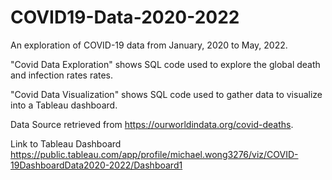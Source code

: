 # COVID19-Data-2020-2022

An exploration of COVID-19 data from January, 2020 to May, 2022.

"Covid Data Exploration" shows SQL code used to explore the global death and infection rates rates.

"Covid Data Visualization" shows SQL code used to gather data to visualize into a Tableau dashboard.

Data Source retrieved from https://ourworldindata.org/covid-deaths.

Link to Tableau Dashboard https://public.tableau.com/app/profile/michael.wong3276/viz/COVID-19DashboardData2020-2022/Dashboard1
